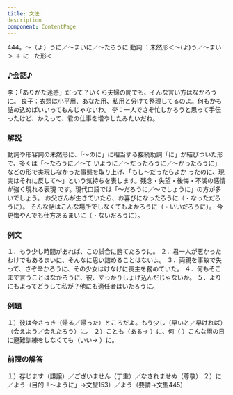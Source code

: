 ```yaml
---
title: 文法：
description
component: ContentPage
---
```



444。～（よ）うに／～まいに／～たろうに
動詞 ：未然形＜～(よ)う／～まい＞ ＋ に
  た形＜  
### ♪会話♪
李：「ありがた迷惑」だって？いくら夫婦の間でも、そんな言い方はなかろうに。
良子：衣類は小平用、あなた用、私用と分けて整理してるのよ。何もかも詰め込めばいいってもんじゃないわ。
李：一人でさぞ忙しかろうと思って手伝ったけど、かえって、君の仕事を増やしたみたいだね。
### 解説
動詞や形容詞の未然形に、「～のに」に相当する接続助詞「に」が結びついた形で、多くは「～たろうに／～て
いように／～だったろうに／～かったろうに」などの形で実現しなかった事態を取り上げ、「もし～だったらよか ったのに、現実はそれに反して～」という気持ちを表します。残念・失望・後悔・不満の感情が強く現れる表現 です。現代口語では「～だろうに／～でしょうに」の方が多いでしょう。
お父さんが生きていたら、お喜びになったろうに（・なっただろうに）。
そんな話はこんな場所でしなくてもよかろうに（・いいだろうに）。
今更悔やんでも仕方あるまいに（・ないだろうに）。
### 例文
１．もう少し時間があれば、この試合に勝てたろうに。
２．君一人が悪かったわけでもあるまいに、そんなに思い詰めることはないよ。
３．両親を事故で失って、さぞ辛かろうに、その少女はけなげに喪主を務めていた。
４．何もそこまで言うことはなかろうに、彼、すっかりしょげ込んだじゃないか。
５．よりにもよってどうして私が？他にも適任者はいたろうに。
### 例題
１）彼は今さっき（帰る／帰った）ところだよ。もう少し（早いと／早ければ）（会えよう／会えたろう）に。
２）ことも（ある→ ）に、何（ ）こんな雨の日に避難訓練をしなくても（いい→ ）に。
### 前課の解答
１）存じます（謙譲）／ございません（丁重）／なされませぬ（尊敬）
２）に／よう（目的「～ように」→文型153）／よう（要請→文型445）
